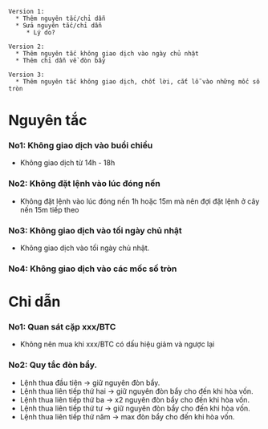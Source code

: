 ```
Version 1:
  * Thêm nguyên tắc/chỉ dẫn
  * Sửa nguyên tắc/chỉ dẫn
     * Lý do?

Version 2:
  * Thêm nguyên tắc không giao dịch vào ngày chủ nhật
  * Thêm chỉ dẫn về đòn bẩy
  
Version 3:
  * Thêm nguyên tắc không giao dịch, chốt lời, cắt lỗ vào những mốc số tròn
```

# Nguyên tắc

### No1: Không giao dịch vào buổi chiều
* Không giao dịch từ 14h - 18h

### No2: Không đặt lệnh vào lúc đóng nến
* Không đặt lệnh vào lúc đóng nến 1h hoặc 15m mà nên đợi đặt lệnh ở cây nến 15m tiếp theo

### No3: Không giao dịch vào tối ngày chủ nhật
* Không giao dịch vào tối ngày chủ nhật.

### No4: Không giao dịch vào các mốc số tròn

# Chỉ dẫn

### No1: Quan sát cặp xxx/BTC
* Không nên mua khi xxx/BTC có dấu hiệu giảm và ngược lại


### No2: Quy tắc đòn bẩy.
* Lệnh thua đầu tiên -> giữ nguyên đòn bẩy.
* Lệnh thua liên tiếp  thứ hai -> giữ nguyên đòn bẩy cho đến khi hòa vốn.
* Lệnh thua liên tiếp thứ ba ->  x2 nguyên đòn bẩy cho đến khi hòa vốn.
* Lệnh thua liên tiếp thứ tư ->  giữ nguyên đòn bẩy cho đến khi hòa vốn.
* Lệnh thua liên tiếp thứ năm ->  max đòn bẩy cho đến khi hòa vốn.
